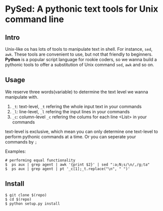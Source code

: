 # PySed: A pythonic text tools for Unix command line

## Intro

Unix-like os has lots of tools to manipulate text in shell. For instance, `sed`, `awk`.
These tools are convenient to use, but not that friendly to beginners. **Python** is 
a popular script language for rookie coders, so we wanna build a pythonic tools to offer
a substitution of Unix command `sed`, `awk` and so on.

## Usage
We reserve three words(variable) to determine the text level we wanna manipulate with.

1. `_t`:  text-level, `_t` refering the whole input text in your commands
2. `_l`:  line-level, `_l` refering the input lines<List> in your commands
3. `_c`: column-level `_c` refering the colums for each line <List<List>> in your commands

text-level is exclusive, which mean you can only determine one text-level to perform 
pythonic commands at a time. Or you can seperate your commands by `;`

Examples:
```shell
# performing equal functionality
$  ps aux | grep agent | awk '{print $2}' | sed ":a;N;s/\n/,/g;ta"
$  ps aux | grep agent | pt '_c[1];_t.replace("\n", " ")' 
```

## Install

```shell
$ git clone $(repo)
$ cd $(repo)
$ python setup.py install
```
